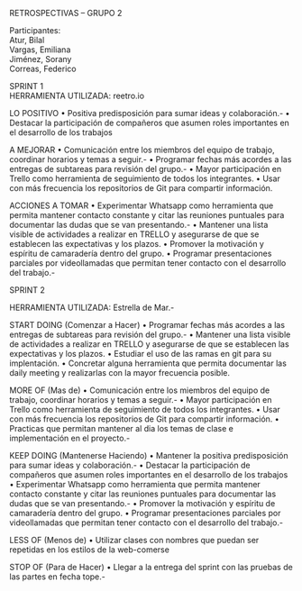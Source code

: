 ﻿RETROSPECTIVAS – GRUPO 2 

Participantes:  
Atur, Bilal  
Vargas, Emiliana  
Jiménez, Sorany  
Correas, Federico  

SPRINT 1  
HERRAMIENTA UTILIZADA:
reetro.io

LO POSITIVO
•	Positiva predisposición para sumar ideas y colaboración.-
•	Destacar la participación de compañeros que asumen roles importantes en el desarrollo de los trabajos

A MEJORAR
•	Comunicación entre los miembros del equipo de trabajo, coordinar horarios y temas a seguir.-
•	Programar fechas más acordes a las entregas de subtareas para revisión del grupo.-
•	Mayor participación en Trello como herramienta de seguimiento de todos los integrantes.
•	Usar con más frecuencia los repositorios de Git para compartir información.

ACCIONES A TOMAR
•	Experimentar Whatsapp como herramienta que permita mantener contacto constante y citar las reuniones puntuales para documentar las dudas que se van presentando.-
•	Mantener una lista visible de actividades a realizar en TRELLO y asegurarse de que se establecen las expectativas y los plazos.
•	Promover la motivación y espíritu de camaradería dentro del grupo.
•	Programar presentaciones parciales por videollamadas que permitan tener contacto con el desarrollo del trabajo.-

SPRINT 2

HERRAMIENTA UTILIZADA:
Estrella de Mar.-

START DOING (Comenzar a Hacer)
•	Programar fechas más acordes a las entregas de subtareas para revisión del grupo.-
•	Mantener una lista visible de actividades a realizar en TRELLO y asegurarse de que se establecen las expectativas y los plazos.
•	Estudiar el uso de las ramas en git para su implentación.
•	Concretar alguna herramienta que permita documentar las daily meeting y realizarlas con la mayor frecuencia posible.

MORE OF (Mas de)
•	Comunicación entre los miembros del equipo de trabajo, coordinar horarios y temas a seguir.-
•	Mayor participación en Trello como herramienta de seguimiento de todos los integrantes.
•	Usar con más frecuencia los repositorios de Git para compartir información.
•	Practicas que permitan mantener al dia los temas de clase e implementación en el proyecto.-

KEEP DOING (Mantenerse Haciendo)
•	Mantener la positiva predisposición para sumar ideas y colaboración.-
•	Destacar la participación de compañeros que asumen roles importantes en el desarrollo de los trabajos
•	Experimentar Whatsapp como herramienta que permita mantener contacto constante y citar las reuniones puntuales para documentar las dudas que se van presentando.-
•	Promover la motivación y espíritu de camaradería dentro del grupo.
•	Programar presentaciones parciales por videollamadas que permitan tener contacto con el desarrollo del trabajo.-

LESS OF (Menos de)
•	Utilizar clases con nombres que puedan ser repetidas en los estilos de la web-comerse

STOP OF (Para de Hacer)
•	Llegar a la entrega del sprint con las pruebas de las partes en fecha tope.-







